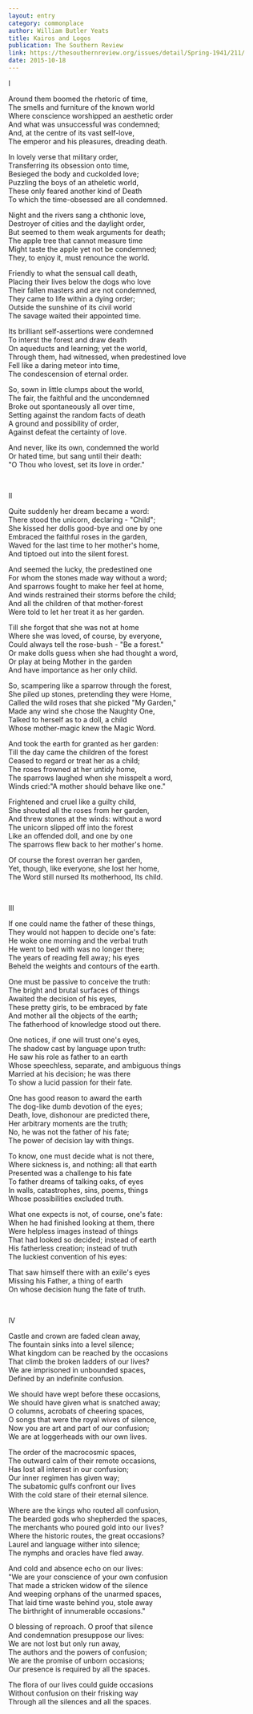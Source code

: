 ```yaml
---
layout: entry
category: commonplace
author: William Butler Yeats
title: Kairos and Logos
publication: The Southern Review
link: https://thesouthernreview.org/issues/detail/Spring-1941/211/
date: 2015-10-18
---
```


I

Around them boomed the rhetoric of time,
<br>The smells and furniture of the known world
<br>Where conscience worshipped an aesthetic order
<br>And what was unsuccessful was condemned;
<br>And, at the centre of its vast self-love,
<br>The emperor and his pleasures, dreading death.

In lovely verse that military order,
<br>Transferring its obsession onto time,
<br>Besieged the body and cuckolded love;
<br>Puzzling the boys of an atheletic world,
<br>These only feared another kind of Death
<br>To which the time-obsessed are all condemned.

Night and the rivers sang a chthonic love,
<br>Destroyer of cities and the daylight order,
<br>But seemed to them weak arguments for death;
<br>The apple tree that cannot measure time
<br>Might taste the apple yet not be condemned;
<br>They, to enjoy it, must renounce the world.

Friendly to what the sensual call death,
<br>Placing their lives below the dogs who love
<br>Their fallen masters and are not condemned,
<br>They came to life within a dying order;
<br>Outside the sunshine of its civil world
<br>The savage waited their appointed time.

Its brilliant self-assertions were condemned
<br>To interst the forest and draw death
<br>On aqueducts and learning; yet the world,
<br>Through them, had witnessed, when predestined love
<br>Fell like a daring meteor into time,
<br>The condescension of eternal order.

So, sown in little clumps about the world,
<br>The fair, the faithful and the uncondemned
<br>Broke out spontaneously all over time,
<br>Setting against the random facts of death
<br>A ground and possibility of order,
<br>Against defeat the certainty of love.

And never, like its own, condemned the world
<br>Or hated time, but sang until their death:
<br>"O Thou who lovest, set its love in order."

<br>

II

Quite suddenly her dream became a word:
<br>There stood the unicorn, declaring - "Child";
<br>She kissed her dolls good-bye and one by one
<br>Embraced the faithful roses in the garden,
<br>Waved for the last time to her mother's home,
<br>And tiptoed out into the silent forest.

And seemed the lucky, the predestined one
<br>For whom the stones made way without a word;
<br>And sparrows fought to make her feel at home,
<br>And winds restrained their storms before the child;
<br>And all the children of that mother-forest
<br>Were told to let her treat it as her garden.

Till she forgot that she was not at home
<br>Where she was loved, of course, by everyone,
<br>Could always tell the rose-bush - "Be a forest."
<br>Or make dolls guess when she had thought a word,
<br>Or play at being Mother in the garden
<br>And have importance as her only child.

So, scampering like a sparrow through the forest,
<br>She piled up stones, pretending they were Home,
<br>Called the wild roses that she picked "My Garden,"
<br>Made any wind she chose the Naughty One,
<br>Talked to herself as to a doll, a child
<br>Whose mother-magic knew the Magic Word.

And took the earth for granted as her garden:
<br>Till the day came the children of the forest
<br>Ceased to regard or treat her as a child;
<br>The roses frowned at her untidy home,
<br>The sparrows laughed when she misspelt a word,
<br>Winds cried:"A mother should behave like one."

Frightened and cruel like a guilty child,
<br>She shouted all the roses from her garden,
<br>And threw stones at the winds: without a word
<br>The unicorn slipped off into the forest
<br>Like an offended doll, and one by one
<br>The sparrows flew back to her mother's home.

Of course the forest overran her garden,
<br>Yet, though, like everyone, she lost her home,
<br>The Word still nursed Its motherhood, Its child.

<br>

III

If one could name the father of these things,
<br>They would not happen to decide one's fate:
<br>He woke one morning and the verbal truth
<br>He went to bed with was no longer there;
<br>The years of reading fell away; his eyes
<br>Beheld the weights and contours of the earth.

One must be passive to conceive the truth:
<br>The bright and brutal surfaces of things
<br>Awaited the decision of his eyes,
<br>These pretty girls, to be embraced by fate
<br>And mother all the objects of the earth;
<br>The fatherhood of knowledge stood out there.

One notices, if one will trust one's eyes,
<br>The shadow cast by language upon truth:
<br>He saw his role as father to an earth
<br>Whose speechless, separate, and ambiguous things
<br>Married at his decision; he was there
<br>To show a lucid passion for their fate.

One has good reason to award the earth
<br>The dog-like dumb devotion of the eyes;
<br>Death, love, dishonour are predicted there,
<br>Her arbitrary moments are the truth;
<br>No, he was not the father of his fate;
<br>The power of decision lay with things.

To know, one must decide what is not there,
<br>Where sickness is, and nothing: all that earth
<br>Presented was a challenge to his fate
<br>To father dreams of talking oaks, of eyes
<br>In walls, catastrophes, sins, poems, things
<br>Whose possibilities excluded truth.

What one expects is not, of course, one's fate:
<br>When he had finished looking at them, there
<br>Were helpless images instead of things
<br>That had looked so decided; instead of earth
<br>His fatherless creation; instead of truth
<br>The luckiest convention of his eyes:

That saw himself there with an exile's eyes
<br>Missing his Father, a thing of earth
<br>On whose decision hung the fate of truth.

<br>

IV

Castle and crown are faded clean away,
<br>The fountain sinks into a level silence;
<br>What kingdom can be reached by the occasions
<br>That climb the broken ladders of our lives?
<br>We are imprisoned in unbounded spaces,
<br>Defined by an indefinite confusion.

We should have wept before these occasions,
<br>We should have given what is snatched away;
<br>O columns, acrobats of cheering spaces,
<br>O songs that were the royal wives of silence,
<br>Now you are art and part of our confusion;
<br>We are at loggerheads with our own lives.

The order of the macrocosmic spaces,
<br>The outward calm of their remote occasions,
<br>Has lost all interest in our confusion;
<br>Our inner regimen has given way;
<br>The subatomic gulfs confront our lives
<br>With the cold stare of their eternal silence.

Where are the kings who routed all confusion,
<br>The bearded gods who shepherded the spaces,
<br>The merchants who poured gold into our lives?
<br>Where the historic routes, the great occasions?
<br>Laurel and language wither into silence;
<br>The nymphs and oracles have fled away.

And cold and absence echo on our lives:
<br>"We are your conscience of your own confusion
<br>That made a stricken widow of the silence
<br>And weeping orphans of the unarmed spaces,
<br>That laid time waste behind you, stole away
<br>The birthright of innumerable occasions."

O blessing of reproach. O proof that silence
<br>And condemnation presuppose our lives:
<br>We are not lost but only run away,
<br>The authors and the powers of confusion;
<br>We are the promise of unborn occasions;
<br>Our presence is required by all the spaces.

The flora of our lives could guide occasions
<br>Without confusion on their frisking way
<br>Through all the silences and all the spaces.
